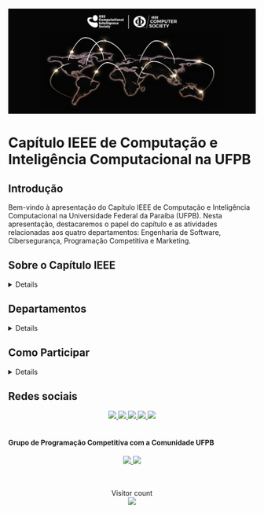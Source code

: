 ![Banner CS and CIS](https://github.com/CS-CIS-Joint-UFPB/.github/blob/main/profile/img/banner.png "Banner-CS-and-CIS")

# Capítulo IEEE de Computação e Inteligência Computacional na UFPB

## Introdução
Bem-vindo à apresentação do Capítulo IEEE de Computação e Inteligência Computacional na Universidade Federal da Paraíba (UFPB). Nesta apresentação, destacaremos o papel do capítulo e as atividades relacionadas aos quatro departamentos: Engenharia de Software, Cibersegurança, Programação Competitiva e Marketing.


## Sobre o Capítulo IEEE
<details>
O Capítulo IEEE de Computação e Inteligência Computacional na UFPB é dedicado ao avanço da pesquisa e desenvolvimento nas áreas de computação e inteligência artificial. Nosso capítulo visa promover a colaboração, educação e inovação dentro desses campos.
</details>

## Departamentos

<details>

### Engenharia de Software
- **Atividades Recentes:**
  - Workshops sobre metodologias ágeis.
  - Desenvolvimento colaborativo de projetos de software.
  - Palestras sobre as últimas tendências em engenharia de software.

###  Cibersegurança
- **Atividades Recentes:**
  - Simulações de ataques cibernéticos e estratégias de defesa.
  - Palestras sobre práticas de segurança cibernética.
  - Participação em competições de hacking ético.

### Programação Competitiva
- **Atividades Recentes:**
  - Treinamentos para competições de programação.
  - Organização de competições locais e participação em competições regionais/nacionais.
  - Colaboração em projetos de código aberto.

### Marketing
- **Atividades Recentes:**
  - Campanhas de conscientização sobre computação e inteligência computacional.
  - Desenvolvimento de materiais promocionais.
  - Colaboração com outros departamentos para promover eventos.


### Computationl Intelligence (new)
- projetos relacionados a inteligência computacional.
- atividades para desenvolvimento de portfolio em IA.
- atividades para pesquisa e publicação acadêmica.

## Oportunidades para Membros
Ao se juntar ao nosso capítulo, os membros têm a oportunidade de:
- Participar de eventos exclusivos para cada departamento.
- Colaborar em projetos inovadores.
- Desenvolver habilidades práticas em suas respectivas áreas.

</details>

## Como Participar

<details>
Se você está interessado em se envolver em um dos nossos departamentos acesse as nossas redes sociais ou entre em contato conosco:

- Email: [cs.cis.ufpb@ieee.org](mailto:cs.cis.ufpb@ieee.org)
- Site do Capítulo IEEE CS/CIS temporário: [IEEE-CS-CIS-UFPB](https://linktree.com/cs.ufpb)
- Instagram: [@cs.cis.ieeeufpb](https://www.instagram.com/cs.cis.ieeeufpb/)
- Linkedin: [Linkedin](https://www.linkedin.com/company/ieee-cs-cis-chapter-at-ufpb/)

Caso deseje se candidatar como voluntário no  se inscreva no processo seletivo do ramo IEEE na UFPB e selecione o capítulo CS/CIS como sua opção:
- Linktree: https://linktr.ee/ramoieee.ufpb
- Instagram: [@ramoieee.ufpb](https://www.instagram.com/ramoieee.ufpb/)
- Facebook: [ramoieee.ufpb](https://www.facebook.com/ramoieee.ufpb/)


</details>

## Redes sociais

<div align="center">

<a href="https://linktr.ee/cs.ufpb" target="_blank">
	<img src="https://img.shields.io/badge/linktree-39E09B?style=for-the-badge&logo=linktree&logoColor=white" target="_blank">
</a>

<a href="https://br.linkedin.com/company/ieee-cs-cis-chapter-at-ufpb" target="_blank">
	<img src="https://img.shields.io/badge/-LinkedIn-%230077B5?style=for-the-badge&logo=linkedin&logoColor=white" target="_blank">
</a>

<a href="https://www.facebook.com/cs.cis.ieeeufpb/" target="_blank">
	<img src="https://img.shields.io/badge/Facebook-1877F2?style=for-the-badge&logo=facebook&logoColor=white" target="_blank">
</a>

<a href="https://www.instagram.com/cs.cis.ieeeufpb/" target="_blank">
	<img src="https://img.shields.io/badge/cs.cis.ieeeufpb-E4405F?style=for-the-badge&logo=instagram&logoColor=white" target="_blank">
</a>

<a href="https://br.linkedin.com/company/ieee-cs-cis-chapter-at-ufpb" target="_blank">
	<img src="https://img.shields.io/badge/cs.cis.ufpb@ieee.org-D14836?style=for-the-badge&logo=gmail&logoColor=white" target="_blank">
</a>

</div>

<br>

#### Grupo de Programação Competitiva com a Comunidade UFPB

<div align="center">
<a href="https://chat.whatsapp.com/Ht6p4y16cXX2viya6MCzEI" target="_blank">
<img src="https://img.shields.io/badge/Grupo no Whatsapp-25D366?style=for-the-badge&logo=whatsapp&logoColor=white" target="_blank">
</a>

<a href="https://discord.com/invite/RrBBbTcPgJ" target="_blank">
<img src="https://img.shields.io/badge/Discord-7289DA?style=for-the-badge&logo=discord&logoColor=white" target="_blank">
</a>

</div>

<br>
<br>

<p align="center"> 
  Visitor count<br>
  <img src="https://profile-counter.glitch.me/CS-CIS-Joint-UFPB/count.svg" />
</p>

